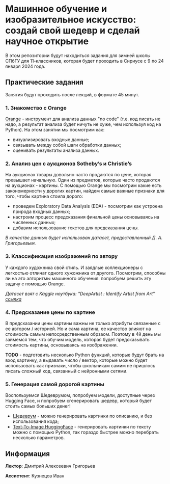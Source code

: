 # Машинное обучение и изобразительное искусство: создай свой шедевр и сделай научное открытие
В этом репозитории будут находиться задания для зимней школы СПбГУ для 11-классников, которая будет проходить в Сириусе с 9 по 24 января 2024 года.

## Практические задания
Занятия будут проходить после лекций, в формате 45 минут.

### 1. Знакомство с Orange
[Orange](https://orangedatamining.com/) - инструмент для анализа данных "no code" (т.е. код писать не надо, а результат анализа будет ничуть не хуже, чем используя код на Python).
На этом занятии мы посмотрим как:
* визуализировать входные данные;
* связывать между собой шаги обработки данных;
* оценивать результаты анализа данных.

### 2. Анализ цен с аукционов Sotheby’s и Christie’s
На аукционах товары довольно часто продаются по цене, которая превышает начальную. Один из предметов, которые часто продаются на аукционах - картины.
С помощью Orange мы посмотрим какие есть закономерности у дорогих картин, найдем самые важные признаки для того, чтобы картина стоила дорого:
* проведем Exploratory Data Analysis (EDA) - посмотрим как устроена природа входных данных;
* настроим процесс предсказания финальной цены основываясь на численных данных;
* добавим использование текстов для предсказания цены.

_В качестве данных будет использован датасет, предоставленный Д. А. Григорьевым._

### 3. Классификация изображений по автору
У каждого художника свой стиль. И заядлые коллекционеры с легкостью отличат одного хужожника от другого. Посмотрим, способны ли на это алгоритмы машинного обучения: попробуем решить эту задачу с помощью Orange.

_Датасет взят с Kaggle ноутбука: "DeepArtist : Identify Artist from Art" [ссылка](https://www.kaggle.com/code/supratimhaldar/deepartist-identify-artist-from-art)_

### 4. Предсказание цены по картине
В предсказании цены картины важны не только атрибуты связанные с ее автором / историей. Но и сама картина, ее качество влияют на стоимость самым непосредственным обрзаом. Поэтому в 4й день мы займемся тем, что обучим модель, которая будет предсказывать стоимость картины, основываясь на изображении.

**TODO** - подготовить несколько Python функций, которые будут брать на вход картинку, а выдавать число /  вектор, которые можно будет использовать как признаки, чтобы школьникам самим не пришлось писать сложный код, связанный с нейронными сетями.

### 5. Генерация самой дорогой картины
Воспользуемся Шедеврумом, попробуем модели, доступные через Hugging Face, и попробуем сгенерировать шедевр, который будет стоить самых больших денег!
* [Шедеврум](https://shedevrum.ai/) - можно генерировать картинки по описанию, и без использования кода;
* [Text-To-Image HuggingFace](https://huggingface.co/models?pipeline_tag=text-to-image&sort=trending) - генерировать картинки по тексту можно с помощью Python, так гораздо быстрее можно перебрать несколько параметров.

## Информация
**Лектор**: Дмитрий Алексеевич Григорьев

**Ассистент**: Кузнецов Иван
